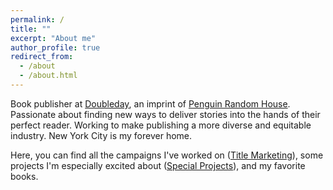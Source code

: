 ```yaml
---
permalink: /
title: ""
excerpt: "About me"
author_profile: true
redirect_from: 
  - /about
  - /about.html
---
```


Book publisher at [Doubleday](http://knopfdoubleday.com/), an imprint of [Penguin Random House](https://www.penguinrandomhouse.com/). Passionate about finding new ways to deliver stories into the hands of their perfect reader. Working to make publishing a more diverse and equitable industry. New York City is my forever home.

Here, you can find all the campaigns I've worked on ([Title Marketing](https://hannahmengler.github.io/)), some projects I'm especially excited about ([Special Projects](https://hannahmengler.github.io/)), and my favorite books. 